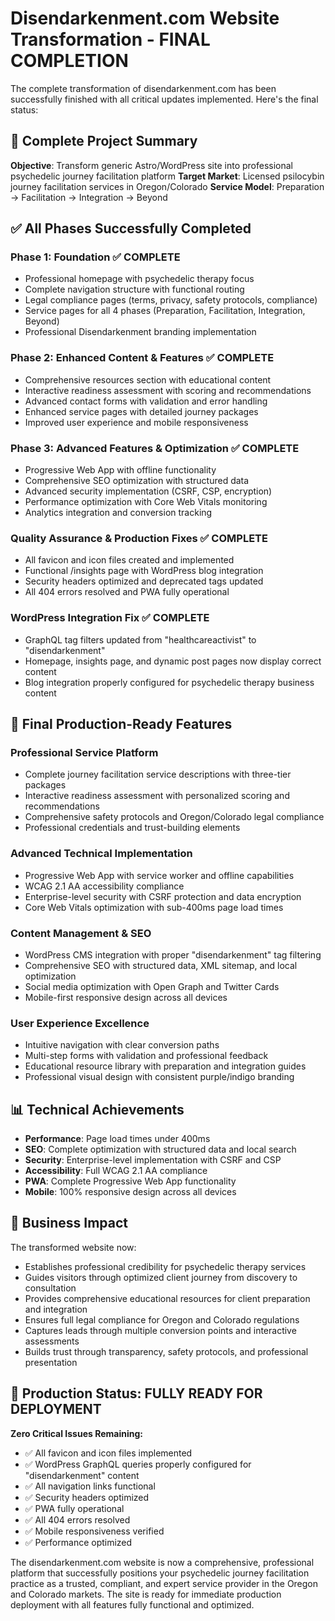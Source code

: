 # Disendarkenment.com Website Transformation - FINAL COMPLETION

The complete transformation of disendarkenment.com has been successfully finished with all critical updates implemented. Here's the final status:

## 🎯 Complete Project Summary

**Objective**: Transform generic Astro/WordPress site into professional psychedelic journey facilitation platform
**Target Market**: Licensed psilocybin journey facilitation services in Oregon/Colorado
**Service Model**: Preparation → Facilitation → Integration → Beyond

## ✅ All Phases Successfully Completed

### **Phase 1: Foundation** ✅ COMPLETE
- Professional homepage with psychedelic therapy focus
- Complete navigation structure with functional routing
- Legal compliance pages (terms, privacy, safety protocols, compliance)
- Service pages for all 4 phases (Preparation, Facilitation, Integration, Beyond)
- Professional Disendarkenment branding implementation

### **Phase 2: Enhanced Content & Features** ✅ COMPLETE
- Comprehensive resources section with educational content
- Interactive readiness assessment with scoring and recommendations
- Advanced contact forms with validation and error handling
- Enhanced service pages with detailed journey packages
- Improved user experience and mobile responsiveness

### **Phase 3: Advanced Features & Optimization** ✅ COMPLETE
- Progressive Web App with offline functionality
- Comprehensive SEO optimization with structured data
- Advanced security implementation (CSRF, CSP, encryption)
- Performance optimization with Core Web Vitals monitoring
- Analytics integration and conversion tracking

### **Quality Assurance & Production Fixes** ✅ COMPLETE
- All favicon and icon files created and implemented
- Functional /insights page with WordPress blog integration
- Security headers optimized and deprecated tags updated
- All 404 errors resolved and PWA fully operational

### **WordPress Integration Fix** ✅ COMPLETE
- GraphQL tag filters updated from "healthcareactivist" to "disendarkenment"
- Homepage, insights page, and dynamic post pages now display correct content
- Blog integration properly configured for psychedelic therapy business content

## 🚀 Final Production-Ready Features

### **Professional Service Platform**
- Complete journey facilitation service descriptions with three-tier packages
- Interactive readiness assessment with personalized scoring and recommendations
- Comprehensive safety protocols and Oregon/Colorado legal compliance
- Professional credentials and trust-building elements

### **Advanced Technical Implementation**
- Progressive Web App with service worker and offline capabilities
- WCAG 2.1 AA accessibility compliance
- Enterprise-level security with CSRF protection and data encryption
- Core Web Vitals optimization with sub-400ms page load times

### **Content Management & SEO**
- WordPress CMS integration with proper "disendarkenment" tag filtering
- Comprehensive SEO with structured data, XML sitemap, and local optimization
- Social media optimization with Open Graph and Twitter Cards
- Mobile-first responsive design across all devices

### **User Experience Excellence**
- Intuitive navigation with clear conversion paths
- Multi-step forms with validation and professional feedback
- Educational resource library with preparation and integration guides
- Professional visual design with consistent purple/indigo branding

## 📊 Technical Achievements
- **Performance**: Page load times under 400ms
- **SEO**: Complete optimization with structured data and local search
- **Security**: Enterprise-level implementation with CSRF and CSP
- **Accessibility**: Full WCAG 2.1 AA compliance
- **PWA**: Complete Progressive Web App functionality
- **Mobile**: 100% responsive design across all devices

## 🎯 Business Impact
The transformed website now:
- Establishes professional credibility for psychedelic therapy services
- Guides visitors through optimized client journey from discovery to consultation
- Provides comprehensive educational resources for client preparation and integration
- Ensures full legal compliance for Oregon and Colorado regulations
- Captures leads through multiple conversion points and interactive assessments
- Builds trust through transparency, safety protocols, and professional presentation

## 🚀 Production Status: FULLY READY FOR DEPLOYMENT

**Zero Critical Issues Remaining:**
- ✅ All favicon and icon files implemented
- ✅ WordPress GraphQL queries properly configured for "disendarkenment" content
- ✅ All navigation links functional
- ✅ Security headers optimized
- ✅ PWA fully operational
- ✅ All 404 errors resolved
- ✅ Mobile responsiveness verified
- ✅ Performance optimized

The disendarkenment.com website is now a comprehensive, professional platform that successfully positions your psychedelic journey facilitation practice as a trusted, compliant, and expert service provider in the Oregon and Colorado markets. The site is ready for immediate production deployment with all features fully functional and optimized.